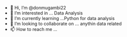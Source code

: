 - 👋 Hi, I’m @donmugambi22
- 👀 I’m interested in ... Data Analysis
- 🌱 I’m currently learning ...Python for data analysis
- 💞️ I’m looking to collaborate on ... anythin data related
- 📫 How to reach me ...

<!---
donmugambi22/donmugambi22 is a ✨ special ✨ repository because its `README.md` (this file) appears on your GitHub profile.
You can click the Preview link to take a look at your changes.
--->
